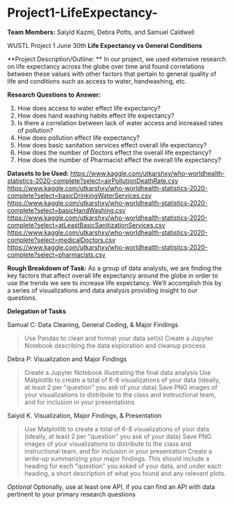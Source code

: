 # Project1-LifeExpectancy-
**Team Members:** Saiyid Kazmi, Debra Potts, and Samuel Caldwell

WUSTL Project 1
June 30th
**Life Expectancy vs General Conditions**

**Project Description/Outline: **
In our project, we used extensive research on life expectancy across the globe over time and found correlations between these values with other factors that pertain to general quality of life and conditions such as access to water, handwashing, etc.

**Research Questions to Answer:**
1. How does access to water effect life expectancy?
2. How does hand washing habits effect life expectancy?
3. Is there a correlation between lack of water access and increased rates of pollution?
4. How does pollution effect life expectancy?
5. How does basic sanitation services effect overall life expectancy?
6. How does the number of Doctors effect the overall life expectancy?
7. How does the number of Pharmacist effect the overall life expectancy?

**Datasets to be Used:**
https://www.kaggle.com/utkarshxy/who-worldhealth-statistics-2020-complete?select=airPollutionDeathRate.csv
https://www.kaggle.com/utkarshxy/who-worldhealth-statistics-2020-complete?select=basicDrinkingWaterServices.csv
https://www.kaggle.com/utkarshxy/who-worldhealth-statistics-2020-complete?select=basicHandWashing.csv
https://www.kaggle.com/utkarshxy/who-worldhealth-statistics-2020-complete?select=atLeastBasicSanitizationServices.csv
https://www.kaggle.com/utkarshxy/who-worldhealth-statistics-2020-complete?select=medicalDoctors.csv
https://www.kaggle.com/utkarshxy/who-worldhealth-statistics-2020-complete?select=pharmacists.csv

**Rough Breakdown of Task:**
As a group of data analysts, we are finding the key factors that affect overall life expectancy around the globe in order to use the trends we see to increase life expectancy. We’ll accomplish this by a series of visualizations and data analysis providing insight to our questions.

**Delegation of Tasks**

Samual C:
Data Cleaning, General Coding, & Major Findings
> Use Pandas to clean and format your data set(s)
> Create a Jupyter Notebook describing the data exploration and cleanup process

Debra P:
Visualization and Major Findings
> Create a Jupyter Notebook illustrating the final data analysis
> Use Matplotlib to create a total of 6-8 visualizations of your data (ideally, at least 2 per "question" you ask of your data)
> Save PNG images of your visualizations to distribute to the class and instructional team, and for inclusion in your presentations

Saiyid K.
Visualization, Major Findings, & Presentation
> Use Matplotlib to create a total of 6-8 visualizations of your data (ideally, at least 2 per "question" you ask of your data)
> Save PNG images of your visualizations to distribute to the class and instructional team, and for inclusion in your presentation
> Create a write-up summarizing your major findings. This should include a heading for each "question" you asked of your data, and under each heading, a short description of what you found and any relevant plots.


*Optional*
Optionally, use at least one API, if you can find an API with data pertinent to your primary research questions
